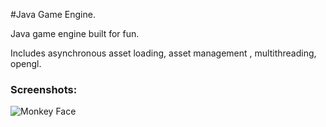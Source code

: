 #Java Game Engine.

Java game engine built for fun.

Includes asynchronous asset loading, asset management , multithreading, opengl.
### Screenshots:

![Monkey Face](https://github.com/abinash18/AEngine/blob/master/Capture.JPG)
